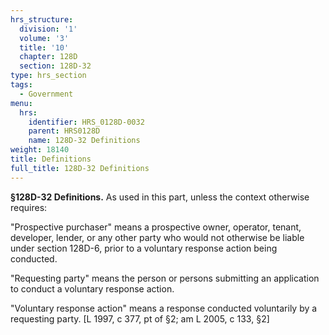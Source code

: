 ```yaml
---
hrs_structure:
  division: '1'
  volume: '3'
  title: '10'
  chapter: 128D
  section: 128D-32
type: hrs_section
tags:
  - Government
menu:
  hrs:
    identifier: HRS_0128D-0032
    parent: HRS0128D
    name: 128D-32 Definitions
weight: 18140
title: Definitions
full_title: 128D-32 Definitions
---
```

**§128D-32 Definitions.** As used in this part, unless the context otherwise requires:

"Prospective purchaser" means a prospective owner, operator, tenant, developer, lender, or any other party who would not otherwise be liable under section 128D-6, prior to a voluntary response action being conducted.

"Requesting party" means the person or persons submitting an application to conduct a voluntary response action.

"Voluntary response action" means a response conducted voluntarily by a requesting party. [L 1997, c 377, pt of §2; am L 2005, c 133, §2]